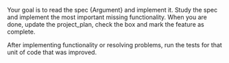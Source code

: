 Your goal is to read the spec {Argument} and implement it. Study the spec and implement the most important missing functionality. When you are done, update the project_plan, check the box and mark the feature as complete.

After implementing functionality or resolving problems, run the tests for that unit of code that was improved.